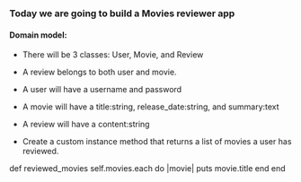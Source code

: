 ### Today we are going to build a Movies reviewer app 

#### Domain model:

- There will be 3 classes: User, Movie, and Review
- A review belongs to both user and movie. 
- A user will have a username and password 
- A movie will have a title:string, release_date:string, and summary:text
- A review will have a content:string

- Create a custom instance method that returns a list of movies a user has reviewed. 


def reviewed_movies
   self.movies.each do |movie|
      puts movie.title
   end 
end 